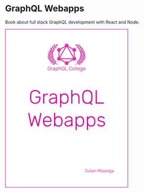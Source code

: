 # GraphQL Webapps

Book about full stack GraphQL development with React and Node.

<a href="https://graphql.college/graphql-webapps">
  <img src="manuscript/images/title_page.png" width="400px" alt="Cover" />
</a>
